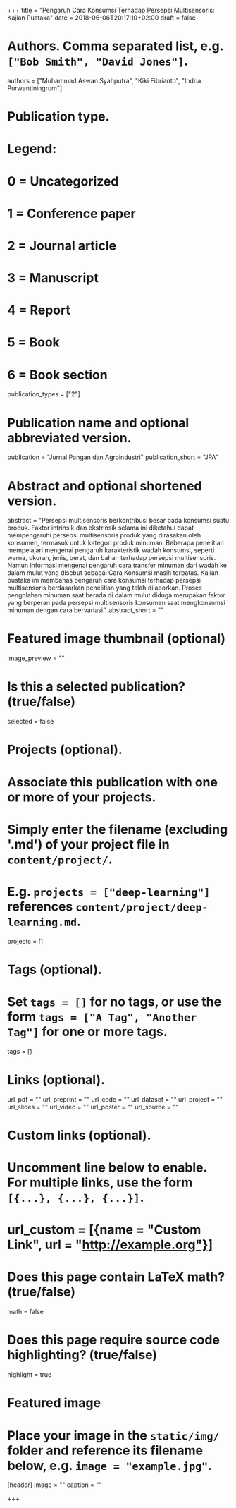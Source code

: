 +++
title = "Pengaruh Cara Konsumsi Terhadap Persepsi Multisensoris: Kajian Pustaka"
date = 2018-06-06T20:17:10+02:00
draft = false

# Authors. Comma separated list, e.g. `["Bob Smith", "David Jones"]`.
authors = ["Muhammad Aswan Syahputra", "Kiki Fibrianto", "Indria Purwantiningrum"]
# Publication type.
# Legend:
# 0 = Uncategorized
# 1 = Conference paper
# 2 = Journal article
# 3 = Manuscript
# 4 = Report
# 5 = Book
# 6 = Book section
publication_types = ["2"]

# Publication name and optional abbreviated version.
publication = "Jurnal Pangan dan Agroindustri"
publication_short = "JPA"

# Abstract and optional shortened version.
abstract = "Persepsi multisensoris berkontribusi besar pada konsumsi suatu produk. Faktor intrinsik dan ekstrinsik selama ini diketahui dapat mempengaruhi persepsi multisensoris produk yang dirasakan oleh konsumen, termasuk untuk kategori produk minuman. Beberapa penelitian mempelajari mengenai pengaruh karakteristik wadah konsumsi, seperti warna, ukuran, jenis, berat, dan bahan terhadap persepsi multisensoris. Namun informasi mengenai pengaruh cara transfer minuman dari wadah ke dalam mulut yang disebut sebagai Cara Konsumsi masih terbatas. Kajian pustaka ini membahas pengaruh cara konsumsi terhadap persepsi multisensoris berdasarkan penelitian yang telah dilaporkan. Proses pengolahan minuman saat berada di dalam mulut diduga merupakan faktor yang berperan pada persepsi multisensoris konsumen saat mengkonsumsi minuman dengan cara bervariasi."
abstract_short = ""

# Featured image thumbnail (optional)
image_preview = ""

# Is this a selected publication? (true/false)
selected = false

# Projects (optional).
#   Associate this publication with one or more of your projects.
#   Simply enter the filename (excluding '.md') of your project file in `content/project/`.
#   E.g. `projects = ["deep-learning"]` references `content/project/deep-learning.md`.
projects = []

# Tags (optional).
#   Set `tags = []` for no tags, or use the form `tags = ["A Tag", "Another Tag"]` for one or more tags.
tags = []

# Links (optional).
url_pdf = ""
url_preprint = ""
url_code = ""
url_dataset = ""
url_project = ""
url_slides = ""
url_video = ""
url_poster = ""
url_source = ""

# Custom links (optional).
#   Uncomment line below to enable. For multiple links, use the form `[{...}, {...}, {...}]`.
# url_custom = [{name = "Custom Link", url = "http://example.org"}]

# Does this page contain LaTeX math? (true/false)
math = false

# Does this page require source code highlighting? (true/false)
highlight = true

# Featured image
# Place your image in the `static/img/` folder and reference its filename below, e.g. `image = "example.jpg"`.
[header]
image = ""
caption = ""

+++
